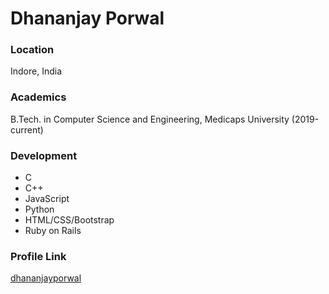 # Dhananjay Porwal

### Location

Indore, India

### Academics

B.Tech. in Computer Science and Engineering, Medicaps University (2019-current)

### Development

- C
- C++
- JavaScript
- Python
- HTML/CSS/Bootstrap
- Ruby on Rails

### Profile Link

[dhananjayporwal](https://github.com/DhananjayPorwal)
